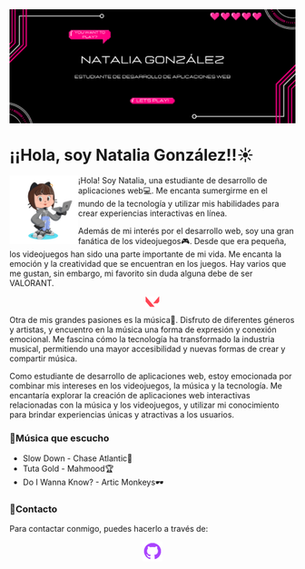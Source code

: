 <img src="./imgs/banner.png" alt="Banner" borderRadius='1rem' boxShadow = '0 3px 10px rgba(0,0,0,0.3)' align="center">

# ¡¡Hola, soy Natalia González!!☀️

<img src="./imgs/octocat.png" width=24% align=left />

¡Hola! Soy Natalia, una estudiante de desarrollo de aplicaciones web💻. Me encanta sumergirme en el mundo de la tecnología y utilizar mis habilidades para crear experiencias interactivas en línea.

Además de mi interés por el desarrollo web, soy una gran fanática de los videojuegos🎮. Desde que era pequeña, los videojuegos han sido una parte importante de mi vida. Me encanta la emoción y la creatividad que se encuentran en los juegos. Hay varios que me gustan, sin embargo, mi favorito sin duda alguna debe de ser VALORANT.

<p align="center">
<img src="./imgs/valorant.png" width=5% align=center />
</p>

Otra de mis grandes pasiones es la música🎵. Disfruto de diferentes géneros y artistas, y encuentro en la música una forma de expresión y conexión emocional. Me fascina cómo la tecnología ha transformado la industria musical, permitiendo una mayor accesibilidad y nuevas formas de crear y compartir música.

Como estudiante de desarrollo de aplicaciones web, estoy emocionada por combinar mis intereses en los videojuegos, la música y la tecnología. Me encantaría explorar la creación de aplicaciones web interactivas relacionadas con la música y los videojuegos, y utilizar mi conocimiento para brindar experiencias únicas y atractivas a los usuarios.

### 🎵Música que escucho
 -  Slow Down - Chase Atlantic💫 </br>
 -  Tuta Gold - Mahmood🏆 </br>
 -  Do I Wanna Know? - Artic Monkeys🕶️ </br>


### 📩Contacto
Para contactar conmigo, puedes hacerlo a través de:

<p align="center">
<a href="https://github.com/ngalvez0910">
  <img src="./imgs/github.png" width=7% align=center />
</a>
</p>
